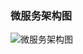 ### 微服务架构图

 <img src="file:///Users/gm/git/books/springcloud-for-sh-lianjia-se/parts/chapter1/images/microservice-arch.png" alt="微服务架构图"/>
